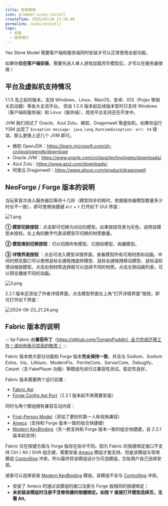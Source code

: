 ```yaml
---
title: 安装使用
icon: grommet-icons:install
createTime: 2025/01/26 21:56:40
permalink: /wiki/install/
tags:
  - 安装
  - 使用简介
---
```


Yes Steve Model 需要客户端和服务端同时安装才可以正常使用全部功能。

如果你**仅在客户端安装**，需要先进入单人游戏加载完毕模型后，才可以在服务器使用！

## 平台及虚拟机支持情况

1.1.5 及之前的版本，支持 Windows、Linux、MacOS、安卓、IOS（Pojav 等相关启动器）等各大主流平台。 但自 1.2.0 版本起后续版本暂时只支持
Windows（客户端和服务端）和 Linux（服务端），其他平台支持还在开发中。

JVM 我们测试了 Oracle、Azul Zulu、微软、Dragonwell 等虚拟机，如果你运行 YSM 出现了
`Exception message: java.lang.RuntimeException: err: 54` 错误，那么更换上述几个 JVM 即可。

- 微软 OpenJDK<Badge type="tip" text="推荐" />：<https://learn.microsoft.com/zh-cn/java/openjdk/download>
- Oracle JVM：<https://www.oracle.com/cn/java/technologies/downloads/>
- Azul Zulu：<https://www.azul.com/downloads/>
- 阿里云 Dragonwell：<https://www.aliyun.com/product/dragonwell>

## NeoForge / Forge 版本的说明

当玩家首次进入服务器后等待十几秒（模型同步的耗时，依据服务器模型数量多少时长不一致），即可使用快捷键 `Alt` + `Y` 打开如下
GUI 界面：

![1.png](https://s2.loli.net/2023/06/25/Ya7DMmKToSneN6L.png)

**① 模型切换按钮**：点击即可切换为对应的模型。如果按钮背景为灰色，说明该模型未授权。左上角的数字代表该模型可切换的材质数量。

**② 模型类别切换按钮**：可以切换所有模型、已授权模型、收藏模型。

**③ 详情界面按钮**
：点击可进入模型详情界面，查看模型所有可用材质和动画。中间的预览窗口可以使用鼠标左键拖拽旋转模型、鼠标右键拖拽移动模型、鼠标滚轮滑动缩放模型。点击右侧材质选择框可以选择不同的材质。点击左侧动画列表，可以预览播放不同的动画。

![3.png](https://s2.loli.net/2023/02/11/UxtCNy9wEg1XjSI.png)

2.2.1 版本还添加了作者详情界面，点击模型界面左上角“打开详情界面”按钮，即可打开如下界面：

![2024-06-23_21.24.png](https://s2.loli.net/2024/06/23/5ePDTnrBchwyzq8.png)

## Fabric 版本的说明

::: tip
Fabric 由**番茄布丁**（https://github.com/TomatoPuddin）全力完成迁移工作！请向他表示崇高的敬意！
:::

Fabric 版本绝大部分功能和 Forge 版本**完全保持一致**，并且与 Sodium、Sodium
Extra、Iris、Lithium、ModernFix、FerriteCore、ServerCore、Debugify、Carpet（含 FakePlayer 功能）等模组均进行过兼容性测试，稳定性良好。

Fabric 版本需要两个运行前置：

- [Fabric Api](https://www.mcmod.cn/class/3124.html)
- [Forge Config Api Port](https://www.mcmod.cn/class/5510.html)（2.2.1 版本起不再需要安装）

同时与两个模组拥有兼容互动内容：

- [First-Person Model](https://www.mcmod.cn/class/4391.html)（添加了更好的第一人称视角兼容）
- [Amecs](https://www.mcmod.cn/class/2003.html)（支持和 Forge 版本一致的组合快捷键）
- [Modern KeyBinding](https://www.curseforge.com/minecraft/mc-mods/modern-keybinding-fabric)（另一款支持和 Forge
  版本一致的组合快捷键，自 2.2.1 版本起支持）

Fabric 仅在按键方面与 Forge 版存在些许不同。因为 Fabric 的按键绑定接口不支持 Ctrl / Alt / Shift
组合键，需要安装 [Amecs](https://www.mcmod.cn/class/2003.html)
模组才能支持。但是该模组与常用模组 [Controlling](https://www.mcmod.cn/class/1191.html) 冲突，所以最终将该模组设计为可选模组，交给用户自己选择安装。

或者可以选择安装 [Modern KeyBinding](https://www.curseforge.com/minecraft/mc-mods/modern-keybinding-fabric)
模组，该模组不会与 [Controlling](https://www.mcmod.cn/class/1191.html) 冲突。

- 安装了 Amecs 时通过该模组的接口注册与 Forge 版相同的按键绑定；
- **未安装该模组时注册不含修饰键的按键绑定。如按 Y 直接打开模型选择页，无需 Alt**。